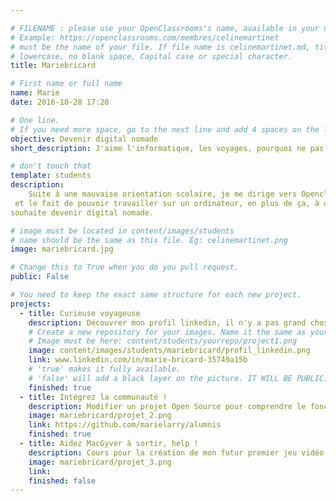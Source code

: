 ```yaml
---

# FILENAME : please use your OpenClassrooms's name, available in your url.
# Example: https://openclassrooms.com/membres/celinemartinet
# must be the name of your file. If file name is celinemartinet.md, title is celinemartinet.
# lowercase, no blank space, Capital case or special character.
title: Mariebricard

# First name or full name
name: Marie
date: 2016-10-28 17:20

# One line.
# If you need more space, go to the next line and add 4 spaces on the left, as in 'description'.
objective: Devenir digital nomade
short_description: J'aime l'informatique, les voyages, pourquoi ne pas être digital nomade?

# don't touch that
template: students
description:
    Suite à une mauvaise orientation scolaire, je me dirige vers Openclassroom car j'aime l'informatique
 et le fait de pouvoir travailler sur un ordinateur, en plus de ça, à distance. A l'avenir je
souhaite devenir digital nomade.

# image must be located in content/images/students
# name should be the same as this file. Eg: celinemartinet.png
image: mariebricard.jpg

# Change this to True when you do you pull request.
public: False

# You need to keep the exact same structure for each new project.
projects:
  - title: Curieuse voyageuse 
    description: Découvrer mon profil linkedin, il n'y a pas grand chose à  voir malheureusement mais je compte bien changer ça.
    # Create a new repository for your images. Name it the same as your nickname and profile picture.
    # Image must be here: content/students/yourrepo/project1.png
    image: content/images/students/mariebricard/profil_linkedin.png 
    link: www.linkedin.com/in/marie-bricard-35749a15b
    # 'true' makes it fully available.
    # 'false' will add a black layer on the picture. IT WILL BE PUBLIC!
    finished: true
  - title: Intégrez la communauté !
    description: Modifier un projet Open Source pour comprendre le fonctionnement de Git, de Github et des pull requests. 
    image: mariebricard/projet_2.png
    link: https://github.com/marielarry/alumnis
    finished: true
  - title: Aidez MacGyver à sortir, help !
    description: Cours pour la création de mon futur premier jeu vidéo avec swift !
    image: mariebricard/projet_3.png
    link: 
    finished: false
---
```

